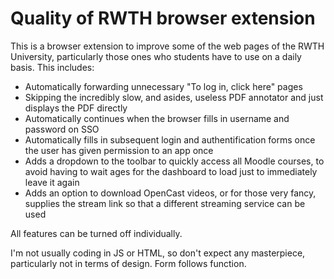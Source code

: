 # Quality of RWTH browser extension

This is a browser extension to improve some of the web pages of the RWTH University, particularly those ones who students have to use on a daily basis.
This includes:

 - Automatically forwarding unnecessary "To log in, click here" pages
 - Skipping the incredibly slow, and asides, useless PDF annotator and just displays the PDF directly
 - Automatically continues when the browser fills in username and password on SSO
 - Automatically fills in subsequent login and authentification forms once the user has given permission to an app once
 - Adds a dropdown to the toolbar to quickly access all Moodle courses, to avoid having to wait ages for the dashboard to load just to immediately leave it again
 - Adds an option to download OpenCast videos, or for those very fancy, supplies the stream link so that a different streaming service can be used

All features can be turned off individually.

I'm not usually coding in JS or HTML, so don't expect any masterpiece, particularly not in terms of design. Form follows function.
